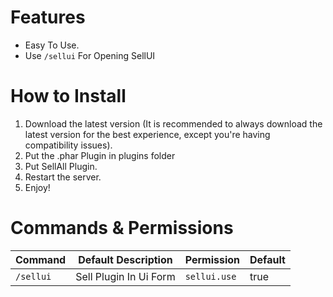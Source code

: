 # Features
- Easy To Use.
- Use `/sellui` For Opening SellUI

# How to Install

1. Download the latest version (It is recommended to always download the latest version for the best experience, except you're having compatibility issues).
2. Put the .phar Plugin in plugins folder
3. Put SellAll Plugin.
4. Restart the server.
5. Enjoy!

# Commands & Permissions

| Command | Default Description | Permission | Default |
| --- | --- | --- | --- |
| `/sellui` | Sell Plugin In Ui Form | `sellui.use` | true |
